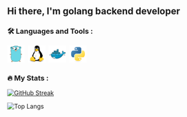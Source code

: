 ## Hi there, I'm golang backend developer

### :hammer_and_wrench: Languages and Tools :

<div>
  <img src="https://github.com/devicons/devicon/blob/master/icons/go/go-original.svg" title="Go" alt="Go" width="40" height="40"/>&nbsp;
  <img src="https://github.com/devicons/devicon/blob/master/icons/linux/linux-original.svg" title="Linux" alt="Linux" width="40" height="40"/>&nbsp;
  <img src="https://github.com/devicons/devicon/blob/master/icons/docker/docker-original.svg" title="Docker" alt="Docker" width="40" height="40"/>&nbsp;
  <img src="https://github.com/devicons/devicon/blob/master/icons/python/python-original.svg" title="Python" **alt="Python" width="40" height="40"/>
</div>

### :fire: My Stats :

[![GitHub Streak](http://github-readme-streak-stats.herokuapp.com?user=Ivan-Yagilev&theme=shadow_red&background=000000)](https://git.io/streak-stats)

![Top Langs](https://github-readme-stats.vercel.app/api/top-langs/?username=Ivan-Yagilev&layout=compact&theme=shadow_red&langs_count=3)

